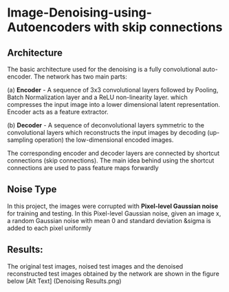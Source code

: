 # Image-Denoising-using-Autoencoders with skip connections

## Architecture




The basic architecture used for the denoising is a fully convolutional auto-encoder. The network has two main parts: 

(a) **Encoder** - A sequence of  3x3 convolutional layers followed by Pooling, Batch Normalization layer and a ReLU non-linearity layer. which compresses the input image into a lower dimensional latent representation. Encoder acts as a feature extractor.

(b) **Decoder** - A sequence of deconvolutional layers symmetric to the convolutional layers which reconstructs the input images by decoding (up-sampling operation) the low-dimensional encoded images. 

The corresponding encoder and decoder layers are connected by shortcut connections (skip connections). The main idea behind using the shortcut connections are used to pass feature maps forwardly

## Noise Type

In this project,  the images were corrupted with **Pixel-level Gaussian noise** for training and testing. In this Pixel-level Gaussian noise, given an image x, a random Gaussian noise with mean 0 and standard deviation &sigma is added to each pixel uniformly





## Results:

The original test images, noised test images and the denoised reconstructed test images obtained by the network are shown in the figure below
[Alt Text] (Denoising Results.png)
